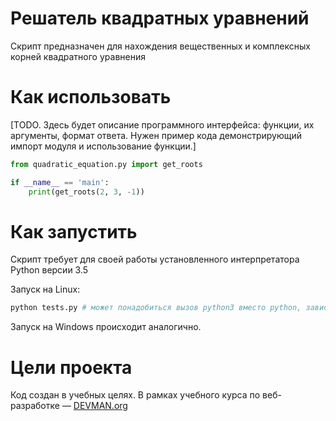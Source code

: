 # Решатель квадратных уравнений

Скрипт предназначен для нахождения вещественных и комплексных корней квадратного уравнения

# Как использовать

[TODO. Здесь будет описание программного интерфейса: функции, их аргументы, формат ответа. Нужен пример кода демонстрирующий импорт модуля и использование функции.]

```python
from quadratic_equation.py import get_roots

if __name__ == 'main':
    print(get_roots(2, 3, -1))


```

# Как запустить

Скрипт требует для своей работы установленного интерпретатора Python версии 3.5

Запуск на Linux:

```bash
python tests.py # может понадобиться вызов python3 вместо python, зависит от настроек операционной системы
```

Запуск на Windows происходит аналогично.

# Цели проекта

Код создан в учебных целях. В рамках учебного курса по веб-разработке ― [DEVMAN.org](https://devman.org)

